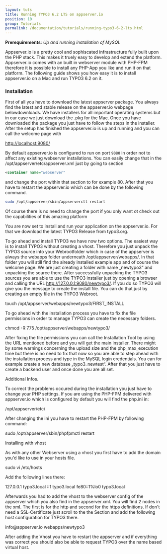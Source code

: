 ```yaml
---
layout: tuts
title: Running TYPO3 6.2 LTS on appserver.io
position: 10
group: Tutorials
permalink: /documentation/tutorials/running-typo3-6-2-lts.html
---
```


**Prerequirements**: *Up and running installation of MySQL*

Appserver.io is a pretty cool and sophiscated infrastructure fully built upon the PHP stack. This makes it truely easy
to develop and extend the platform. Appserver.io comes with an built in webserver module with PHP-FPM therefore it is
possible to install any PHP-App you like and run it on that platform. The following guide shows you how easy it is to
install appserver.io on a Mac and run TYPO3 6.2 on it.

### Installation
First of all you have to download the latest appserver package. You always find the latest and stable release on the
appserver.io webpage belowdownloads. We have installers for all important operating systems but in our case we just
download the .pkg for the Mac. Once you have downloaded the package you just have to follow the steps in the installer.
After the setup has finished the appserver.io is up and running and you can call the welcome page with

[http://localhost:9080/](<http://localhost:9080/>)

By default appserver.io is configured to run on port `9080` in order not to affect any existing webserver installations.
You can easily change that in the /opt/appserver/etc/appserver.xml just by going to section

```xml
<container name="webserver"
```

and change the port within that section to for example 80. After that you have to restart the appserver.io which can
be done by the following command.

```bash
sudo /opt/appserver/sbin/appserverctl restart
```

Of course there is no need to change the port if you only want ot check out the capabilities of this amazing platform

You are now set to install and run your application on the appserver.io. For that we download the latest TYPO3 Release from typo3.org.

To go ahead and install TYPO3 we have now two options. The easiest way is to install TYPO3 without creating a vhost. Therefore you just unpack the TYPO3 source into your Webrootfolder which in case of the appserver is always the webapps folder underneath /opt/appserver/webapps/. In that folder you will still find the already installed example app and of course the welcome page. We are just creating a folder with name „newtypo3“ and unpacking the source there. After successfully unpacking the TYPO3 sources you are able to use the TYPO3 installer just by opening a browser and calling the URL http://127.0.0.1:9080/newtypo3/. If you do so TYPO3 will give you the message to create the install file. You can do that just by creating an empty file in the TYPO3 Webroot.

touch /opt/appserver/webapps/newtypo3/FIRST_INSTALL

To go ahead with the installation process you have to fix the file permissions in order to manage TYPO3 can create the necessary folders.

chmod -R 775 /opt/appserver/webapps/newtypo3/

After fixing the file permissions you can call the Installation Tool by using the URL mentioned before and you will get the main installer. There might by some warnings concerning the upload size and the php_max_execution time but there is no need to fix that now so you are able to step ahead with the installation process and type in the MySQL login credentials. You can for example create a new database „typo3_newtest“.  After that you just have to create a backend user and once done you are all set.

Additional Infos.

To correct the problems occured during the installation you just have to change your PHP settings. If you are using the PHP-FPM delivered with appserver.io which is configured by default you will find the php.ini in:

/opt/appserver/etc/

After changing the ini you have to restart the PHP-FPM by following command:

sudo /opt/appserver/sbin/phpfpmctl restart

Installing with vhost

As with any other Webserver using a vhost you first have to add the domain you'd like to use in your hosts file.

sudo vi /etc/hosts

Add the following lines there:

127.0.0.1 typo3.local
::1 typo3.local
fe80::1%lo0 typo3.local

Afterwards you had to add the vhost to the webserver config of the appserver which you also find in the appserver.xml. You will find 2 <server> nodes in the xml. The first is for the http and second for the https definitions. If don't need a SSL-Certificate just scroll to the the <virtualHosts> Section and add the following host configuration for TYPO3 there.

<virtualHost name="typo3.local">
	<params>
		<param name="admin" type="string">
			info@appserver.io
		</param>
		<param name="documentRoot" type="string">
			webapps/newtypo3
		</param>
	</params>
	<rewrites>
    	<rewrite condition="-d{OR}-f{OR}-l" target="" flag="L" />
		<rewrite condition="index\.php" target="" flag="L" />
		<rewrite condition="^(.+)\.(\d+)\.(php|js|css|png|jpg|gif|gzip)$" target="$1.$3" flag="L" />
		<rewrite condition="^/(typo3|t3lib|fileadmin|typo3conf|typo3temp|uploads|favicon\.ico)" target="" flag="L" />
		<rewrite condition="^typo3$" target="typo3/index_re.php" flag="L" />
		<rewrite condition=".*" target="index.php" flag="L" />
	</rewrites>
</virtualHost>

After adding the Vhost you have to restart the appserver and if everything was correct you should also be able to request TYPO3 over the name based virtual host.